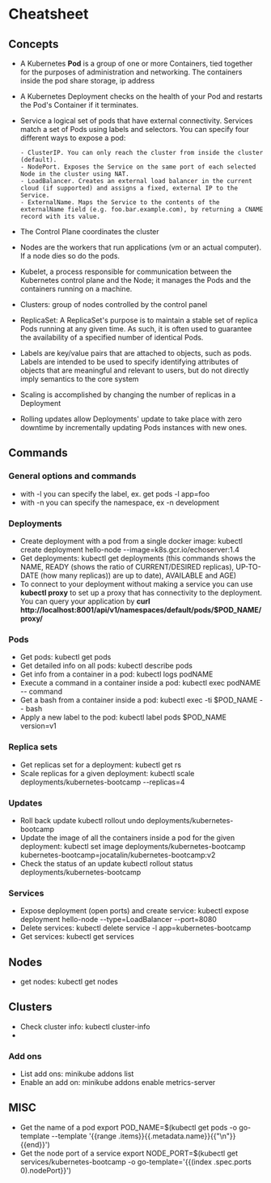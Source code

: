 # Cheatsheet

## Concepts
  - A Kubernetes **Pod** is a group of one or more Containers, tied together for the purposes of administration and networking. The containers inside the 
  pod share storage, ip address 
  - A Kubernetes Deployment checks on the health of your Pod and restarts the Pod's Container if it terminates. 
  - Service a logical set of pods that have external connectivity. Services match a set of Pods using labels and selectors. You can specify four different ways to expose a pod:
  
  
        - ClusterIP. You can only reach the cluster from inside the cluster (default).
        - NodePort. Exposes the Service on the same port of each selected Node in the cluster using NAT.
        - LoadBalancer. Creates an external load balancer in the current cloud (if supported) and assigns a fixed, external IP to the Service. 
        - ExternalName. Maps the Service to the contents of the externalName field (e.g. foo.bar.example.com), by returning a CNAME record with its value.
        
  - The Control Plane coordinates the cluster
  - Nodes are the workers that run applications (vm or an actual computer). If a node dies so do the pods.
  - Kubelet, a process responsible for communication between the Kubernetes control plane and the Node; it manages the Pods and the containers running on a machine.
  - Clusters: group of nodes controlled by the control panel
  - ReplicaSet: A ReplicaSet's purpose is to maintain a stable set of replica Pods running at any given time. As such, it is often used to guarantee the availability of a specified number of identical Pods.
  - Labels are key/value pairs that are attached to objects, such as pods. Labels are intended to be used to specify identifying attributes of objects that are meaningful and relevant to users, but do not directly imply semantics to the core system
  - Scaling is accomplished by changing the number of replicas in a Deployment
  - Rolling updates allow Deployments' update to take place with zero downtime by incrementally updating Pods instances with new ones.
  
  

## Commands

### General options and commands
  - with -l you can specify the label, ex. get pods -l app=foo
  - with -n you can specify the namespace, ex -n development

### Deployments
  - Create deployment with a pod from a single docker image: kubectl create deployment hello-node --image=k8s.gcr.io/echoserver:1.4
  - Get deployments: kubectl get deployments (this commands shows the NAME, READY (shows the ratio of CURRENT/DESIRED replicas), UP-TO-DATE (how many replicas))
  are up to date), AVAILABLE and AGE)
  - To connect to your deployment without making a service you can use **kubectl proxy** to set up a proxy that has connectivity to the deployment.
  You can query your application by **curl http://localhost:8001/api/v1/namespaces/default/pods/$POD_NAME/proxy/**
  
  

### Pods

  - Get pods: kubectl get pods
  - Get detailed info on all pods: kubectl describe pods
  - Get info from a container in a pod: kubectl logs podNAME
  - Execute a command in a container inside a pod: kubectl exec podNAME -- command
  - Get a bash from a container inside a pod: kubectl exec -ti $POD_NAME -- bash
  - Apply a new label to the pod: kubectl label pods $POD_NAME version=v1
  
### Replica sets
  - Get replicas set for a deployment: kubectl get rs
  - Scale replicas for a given deployment: kubectl scale deployments/kubernetes-bootcamp --replicas=4

### Updates
  - Roll back update kubectl rollout undo deployments/kubernetes-bootcamp
  - Update the image of all the containers inside a pod for the given deployment: kubectl set image deployments/kubernetes-bootcamp kubernetes-bootcamp=jocatalin/kubernetes-bootcamp:v2
  - Check the status of an update kubectl rollout status deployments/kubernetes-bootcamp

### Services
  - Expose deployment (open ports) and create service: kubectl expose deployment hello-node --type=LoadBalancer --port=8080
  - Delete services: kubectl delete service -l app=kubernetes-bootcamp
  - Get services: kubectl get services
  
## Nodes
  - get nodes: kubectl get nodes
  
  
## Clusters
  - Check cluster info: kubectl cluster-info
  - 
  
### Add ons

  - List add ons: minikube addons list
  - Enable an add on: minikube addons enable metrics-server
  
## MISC

  - Get the name of a pod export POD_NAME=$(kubectl get pods -o go-template --template '{{range .items}}{{.metadata.name}}{{"\n"}}{{end}}')
  - Get the node port of a service export NODE_PORT=$(kubectl get services/kubernetes-bootcamp -o go-template='{{(index .spec.ports 0).nodePort}}')
